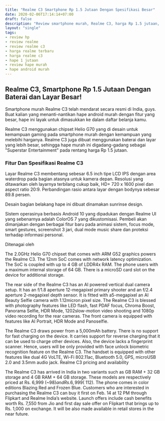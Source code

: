```yaml
---
title: "Realme C3 Smartphone Rp 1.5 Jutaan Dengan Spesifikasi Besar"
date: 2020-02-06T17:14:14+07:00
draft: false
description: "Review smartphone murah, Realme C3, harga Rp 1.5 jutaan, fitur mewah."
layout: "single"
tags:
- review hp
- review realme
- review realme c3
- harga realme terbaru
- harga realme c3
- hape 1 jutaan
- review hape murah
- hape android murah
---
```


## Realme C3, Smartphone Rp 1.5 Jutaan Dengan Baterai dan Layar Besar!

Smartphone murah Realme C3 telah mendarat secara resmi di India, guys. Buat kalian yang menanti-nantikan hape android murah dengan fitur yang besar, hape ini layak untuk dimasukkan ke dalam daftar belanja kamu.

Realme C3 menggunakan chipset Helio G70 yang di desain untuk kemampuan gaming pada smartphone murah dengan kemampuan yang melebihi harganya. Realme C3 juga dibuat menggunakan baterai dan layar yang lebih besar, sehingga hape murah ini digadang-gadang sebagai "Superstar Entertainment" pada rentang harga Rp 1.5 jutaan.

### Fitur Dan Spesifikasi Realme C3

Layar Realme C3 membentang sebesar 6.5 inch tipe LCD IPS dengan area waterdrop pada bagian atasnya untuk kamera depan. Resolusi yang ditawarkan oleh layarnya terbilang cukup baik, HD+ 720 x 1600 pixel dan aspect ratio 20:9. Perbandingan rasio antara layar dengan bodynya sebesar 89.8 persen. 

Desain bagian belakang hape ini dibuat dinamakan sunrinse design.

Sistem operasinya berbasis Android 10 yang dipadukan dengan Realme UI yang sebenarnya adalah ColorOS 7 yang dikustomisasi. Pembeli akan dimanjakan dengan berbagai fitur baru pada animasi sistem, focus mode, smart gestures, screenshot 3 jari, dual mode music share dan proteksi terhadap informasi personal.

Ditenagai oleh 

The 2.0GHz Helio G70 chipset that comes with ARM G52 graphics powers the Realme C3. The 12nm SoC comes with network latency optimization. The SoC is coupled with up to 4 GB of LDDR4x RAM. The phone users with a maximum internal storage of 64 GB. There is a microSD card slot on the device for additional storage.

The rear side of the Realme C3 has an AI powered vertical dual camera setup. It has an f/1.8 aperture 12-megapixel primary shooter and an f/2.4 aperture 2-megapixel depth sensor. It is fitted with a5-megapixel an AI Beauty Selfie camera with 1.12micron pixel size. The Realme C3 is blessed with photography features like LED flash, fast PDAF focus, Chroma Boost, Panorama Selfie, HDR Mode, 1202slow-motion video shooting and 1080p video recording for the rear cameras. The front camera is equipped with features like AI Portrait, HDR Mode and Panoselfie.

The Realme C3 draws power from a 5,000mAh battery. There is no support for fast charging on the device. It carries support for reverse charging that it can be used to charge other devices. Also, the device lacks a fingerprint scanner. Hence, users will be only provided with face unlock biometric recognition feature on the Realme C3. The handset is equipped with other features like dual 4G VoLTE, Wi-Fi 802.11ac, Bluetooth 5.0, GPS, microUSB 2.0 and 3.5mm audio jack.
Realme C3 pricing and availability

The Realme C3 has arrived in India in two variants such as GB RAM + 32 GB storage and 4 GB RAM + 64 GB storage. These models are respectively priced at Rs. 6,999 (~$98) and Rs. 6,999 (~$112). The phone comes in color editions Blazing Red and Frozen Blue. Customers who are interested in purchasing the Realme C3 can buy it first on Feb. 14 at 12 PM through Flipkart and Realme India’s website. Launch offers include cash benefits worth Rs. 7,550 from Jio and first day sale offer on Flipkart that brings up to Rs. 1,000 on exchange. It will be also made available in retail stores in the near future.
